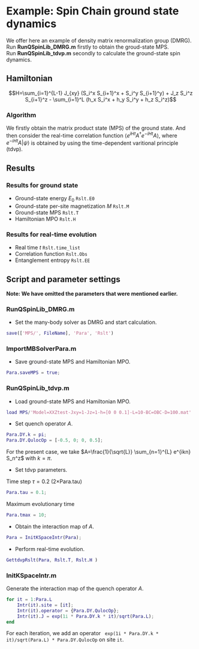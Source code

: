 # Example\: Spin Chain ground state dynamics
We offer here an example of density matrix renormalization group (DMRG). \
Run **RunQSpinLib_DMRG.m** firstly to obtain the groud-state MPS. \
Run **RunQSpinLib_tdvp.m** secondly to calculate the ground-state spin dynamics.

## Hamiltonian ##
$$H=\sum_{i=1}^{L-1} J_{xy} (S_i^x S_{i+1}^x + S_i^y S_{i+1}^y) + J_z S_i^z S_{i+1}^z - \sum_{i=1}^L (h_x S_i^x + h_y S_i^y + h_z S_i^z)$$

### Algorithm ###
We firstly obtain the matrix product state (MPS) of the ground state. And then consider the real-time correlation function 
$\langle e^{iHt}A^\dagger e^{-iHt} A \rangle$, where $e^{-iHt} A|\psi \rangle$ is obtained by using the time-dependent varitional principle (tdvp).

## Results ##
### Results for ground state ###
* Ground-state energy $E_0$ ```Rslt.E0```
* Ground-state per-site magnetization $M$ ```Rslt.M```
* Ground-state MPS ```Rslt.T```
* Hamiltonian MPO ```Rslt.H```

### Results for real-time evolution ###
* Real time $t$ ```Rslt.time_list```
* Correlation function ```Rslt.Obs```
* Entanglement entropy ```Rslt.EE```

## Script and parameter settings ##
**Note: We have omitted the parameters that were mentioned earlier.**

### RunQSpinLib_DMRG.m ###

* Set the many-body solver as DMRG and start calculation.
```matlab
save(['MPS/', FileName], 'Para', 'Rslt')
```

### ImportMBSolverPara.m ###
* Save ground-state MPS and Hamiltonian MPO.
```matlab
Para.saveMPS = true;
```

### RunQSpinLib_tdvp.m ###
* Load ground-state MPS and Hamiltonian MPO.
```matlab
load MPS/'Model=XXZtest-Jxy=1-Jz=1-h=[0 0 0.1]-L=10-BC=OBC-D=100.mat'
```
* Set quench operator $A$.
```matlab
Para.DY.k = pi;
Para.DY.QulocOp = [-0.5, 0; 0, 0.5];
```
For the present case, we take $A=\frac{1}{\sqrt{L}} \sum_{n=1}^{L} e^{ikn} S_n^z$ with $k=\pi$.

* Set tdvp parameters.

Time step $\tau=0.2$ (2$\times$Para.tau) 
``` matlab 
Para.tau = 0.1;
```
Maximum evolutionary time
```matlab
Para.tmax = 10;
```
* Obtain the interaction map of $A$.
```matlab
Para = InitKSpaceIntr(Para);
```

* Perform real-time evolution.
```matlab
GettdvpRslt(Para, Rslt.T, Rslt.H )
```

### InitKSpaceIntr.m ###
Generate the interaction map of the quench operator $A$.
```matlab
for it = 1:Para.L
    Intr(it).site = [it];
    Intr(it).operator = {Para.DY.QulocOp};
    Intr(it).J = exp(1i * Para.DY.k * it)/sqrt(Para.L);
end
```
For each iteration, we add an operator ``` exp(1i * Para.DY.k * it)/sqrt(Para.L) * Para.DY.QulocOp``` on site ```it```. 

